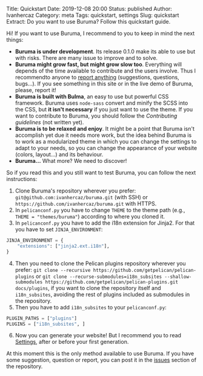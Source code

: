 Title: Quickstart
Date: 2019-12-08 20:00
Status: published
Author: Ivanhercaz
Category: meta
Tags: quickstart, settings
Slug: quickstart
Extract: Do you want to use Buruma? Follow this quickstart guide.

Hi! If you want to use Buruma, I recommend to you to keep in mind the next things:

  - **Buruma is under development**. Its release 0.1.0 make its able to use but with risks. There are many issue to improve and to solve.
  - **Buruma might grow fast, but might grow slow too**. Everything will depends of the time available to contribute and the users involve. Thus I recommendto anyone to [report anything][buruma-issues] (suggestions, questions, bugs...). If you see something in this site or in the live demo of Buruma, please, report it!
  - **Buruma is built with Bulma**, an easy to use but powerful CSS framework. Buruma uses `node-sass` convert and minify the SCSS into the CSS, but **it isn't necessary** if you just want to use the theme. If you want to contribute to Buruma, you should follow the *Contributing guidelines* (not written yet).
  - **Buruma is to be relaxed and enjoy**. It might be a point that Buruma isn't accomplish yet due it needs more work, but the idea behind Buruma is to work as a modularized theme in which you can change the settings to adapt to your needs, so you can change the appearance of your website (colors, layout...) and its behaviour.
  - **Buruma...** What more? We need to discover!

So if you read this and you still want to test Buruma, you can follow the next instructions:

  1. Clone Buruma's repository wherever you prefer: `git@github.com:ivanhercaz/buruma.git` (with SSH) or `https://github.com/ivanhercaz/buruma.git` with HTTPS.
  2. In `pelicanconf.py` you have to change `THEME` to the theme path (e.g., `THEME = "themes/buruma"`) according to where you cloned it.
  3. In `pelicanconf.py` you have to add the i18n extension for Jinja2. For that you have to set `JINJA_ENVIRONMENT`:
```python
JINJA_ENVIRONMENT = {
    "extensions": ["jinja2.ext.i18n"],
}
```
  4. Then you need to clone the Pelican plugins repository wherever you prefer: `git clone --recursive https://github.com/getpelican/pelican-plugins` or `git clone --recurse-submodules=i18n_subsites --shallow-submodules https://github.com/getpelican/pelican-plugins.git docs/plugins`, if you want to clone the repository itself and `i18n_subsites`, avoiding the rest of plugins included as submodules in the repository.
  5. Then you have to add `i18n_subsites` to your `pelicanconf.py`:
```python
PLUGIN_PATHS = ["plugins"]
PLUGINS = ["i18n_subsites", ]
```
  6. Now you can generate your website! But I recommend you to read [Settings][docs-settings], after or before your first generation.

At this moment this is the only method available to use Buruma. If you have some suggestion, question or report, you can post it in the [issues][buruma-issues] section of the repository.

[buruma-issues]: <https://github.com/ivanhercaz.com/buruma/issues>
[docs-settings]: </settings>
